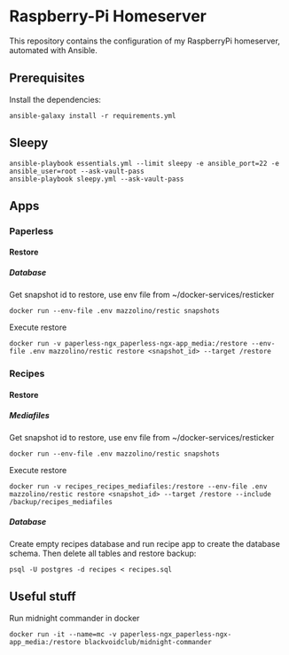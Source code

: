 # Raspberry-Pi Homeserver
This repository contains the configuration of my RaspberryPi homeserver, automated with Ansible.

## Prerequisites
Install the dependencies:
```
ansible-galaxy install -r requirements.yml
```

## Sleepy
```
ansible-playbook essentials.yml --limit sleepy -e ansible_port=22 -e ansible_user=root --ask-vault-pass
ansible-playbook sleepy.yml --ask-vault-pass
```

## Apps
### Paperless
#### Restore
##### Database
Get snapshot id to restore, use env file from ~/docker-services/resticker
```
docker run --env-file .env mazzolino/restic snapshots
```
Execute restore
```
docker run -v paperless-ngx_paperless-ngx-app_media:/restore --env-file .env mazzolino/restic restore <snapshot_id> --target /restore
```

### Recipes
#### Restore
##### Mediafiles
Get snapshot id to restore, use env file from ~/docker-services/resticker
```
docker run --env-file .env mazzolino/restic snapshots
```
Execute restore
```
docker run -v recipes_recipes_mediafiles:/restore --env-file .env mazzolino/restic restore <snapshot_id> --target /restore --include /backup/recipes_mediafiles 
```
##### Database
Create empty recipes database and run recipe app to create the database schema. Then delete all tables and restore backup:
```
psql -U postgres -d recipes < recipes.sql 
```


## Useful stuff
Run midnight commander in docker
```
docker run -it --name=mc -v paperless-ngx_paperless-ngx-app_media:/restore blackvoidclub/midnight-commander
```